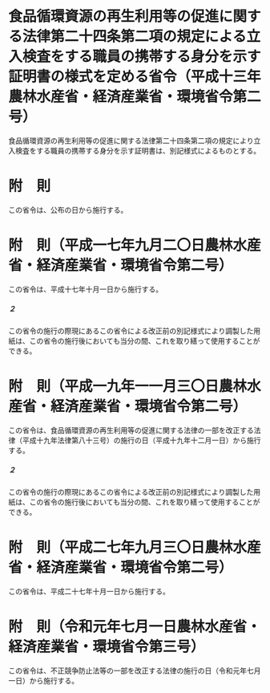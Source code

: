 # 食品循環資源の再生利用等の促進に関する法律第二十四条第二項の規定による立入検査をする職員の携帯する身分を示す証明書の様式を定める省令（平成十三年農林水産省・経済産業省・環境省令第二号）
食品循環資源の再生利用等の促進に関する法律第二十四条第二項の規定により立入検査をする職員の携帯する身分を示す証明書は、別記様式によるものとする。
# 附　則
この省令は、公布の日から施行する。
# 附　則（平成一七年九月二〇日農林水産省・経済産業省・環境省令第二号）
この省令は、平成十七年十月一日から施行する。
##### ２
この省令の施行の際現にあるこの省令による改正前の別記様式により調製した用紙は、この省令の施行後においても当分の間、これを取り繕って使用することができる。
# 附　則（平成一九年一一月三〇日農林水産省・経済産業省・環境省令第二号）
この省令は、食品循環資源の再生利用等の促進に関する法律の一部を改正する法律（平成十九年法律第八十三号）の施行の日（平成十九年十二月一日）から施行する。
##### ２
この省令の施行の際現にあるこの省令による改正前の別記様式により調製した用紙は、この省令の施行後においても当分の間、これを取り繕って使用することができる。
# 附　則（平成二七年九月三〇日農林水産省・経済産業省・環境省令第二号）
この省令は、平成二十七年十月一日から施行する。
# 附　則（令和元年七月一日農林水産省・経済産業省・環境省令第三号）
この省令は、不正競争防止法等の一部を改正する法律の施行の日（令和元年七月一日）から施行する。

